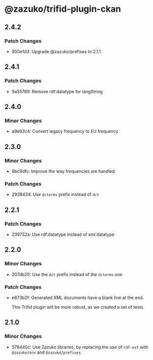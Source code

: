 # @zazuko/trifid-plugin-ckan

## 2.4.2

### Patch Changes

- 900e1d3: Upgrade @zazuko/prefixes to 2.1.1.

## 2.4.1

### Patch Changes

- 9a55769: Remove rdf:datatype for langString

## 2.4.0

### Minor Changes

- a9e92c4: Convert legacy frequency to EU frequency

## 2.3.0

### Minor Changes

- 8bc9dfc: Improve the way frequencies are handled.

### Patch Changes

- 2938434: Use `dcterms` prefix instead of `dct`

## 2.2.1

### Patch Changes

- 239752a: Use rdf:datatype instead of xml:datatype

## 2.2.0

### Minor Changes

- 207db20: Use the `dct` prefix instead of the `dcterms` one

### Patch Changes

- e873b2f: Generated XML documents have a blank line at the end.

  This Trifid plugin will be more robust, as we created a set of tests.

## 2.1.0

### Minor Changes

- 578440c: Use Zazuko libraries, by replacing the use of `rdf-ext` with `@zazuko/env` and `@zazuko/prefixes`.
